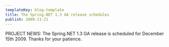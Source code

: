```yaml
---
templateKey: blog-template
title: The Spring.NET 1.3 GA release schedules
publish: 2009-11-21
---
```


PROJECT NEWS: The Spring.NET 1.3 GA release is scheduled for December 15th 2009. Thanks for your patience.
